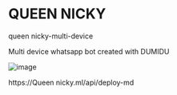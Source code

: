 # QUEEN NICKY

queen nicky-multi-device


Multi device whatsapp bot created with DUMIDU 

![image](https://user-images.githubusercontent.com/122675835/235197122-db9c1ffa-0b99-4684-b0de-91c21a171b94.png)

https://Queen nicky.ml/api/deploy-md
